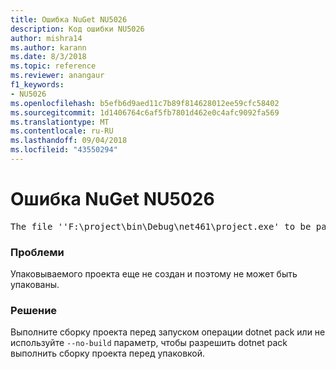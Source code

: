 ```yaml
---
title: Ошибка NuGet NU5026
description: Код ошибки NU5026
author: mishra14
ms.author: karann
ms.date: 8/3/2018
ms.topic: reference
ms.reviewer: anangaur
f1_keywords:
- NU5026
ms.openlocfilehash: b5efb6d9aed11c7b89f814628012ee59cfc58402
ms.sourcegitcommit: 1d1406764c6af5fb7801d462e0c4afc9092fa569
ms.translationtype: MT
ms.contentlocale: ru-RU
ms.lasthandoff: 09/04/2018
ms.locfileid: "43550294"
---
```

# <a name="nuget-error-nu5026"></a>Ошибка NuGet NU5026
<pre>The file ''F:\project\bin\Debug\net461\project.exe' to be packed was not found on disk.</pre>

### <a name="issue"></a>Проблеми

Упаковываемого проекта еще не создан и поэтому не может быть упакованы.


### <a name="solution"></a>Решение

Выполните сборку проекта перед запуском операции dotnet pack или не используйте `--no-build` параметр, чтобы разрешить dotnet pack выполнить сборку проекта перед упаковкой.


